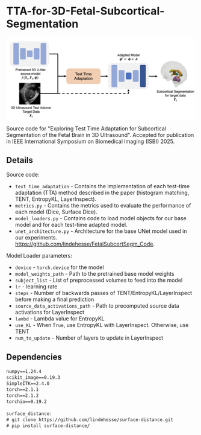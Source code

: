 # TTA-for-3D-Fetal-Subcortical-Segmentation

![GitHub Logo](/figures/TTA_schematic.png)

Source code for "Exploring Test Time Adaptation for Subcortical Segmentation of the Fetal Brain in 3D Ultrasound". Accepted for publication in IEEE International Symposium on Biomedical Imaging (ISBI) 2025.

## Details

Source code:
* `text_time_adaptation` - Contains the implementation of each test-time adaptation (TTA) method described in the paper (histogram matching, TENT, EntropyKL, LayerInspect).
* `metrics.py` - Contains the metrics used to evaluate the performance of each model (Dice, Surface Dice).
* `model_loaders.py` - Contains code to load model objects for our base model and for each test-time adapted model. 
* `unet_architecture.py` - Architecture for the base UNet model used in our experiments. https://github.com/lindehesse/FetalSubcortSegm_Code.

Model Loader parameters:
* `device` - `torch.device` for the model
* `model_weights_path` - Path to the pretrained base model weights
* `subject_list` - List of preprocessed volumes to feed into the model 
* `lr` - learning rate
* `steps` - Number of backwards passes of TENT/EntropyKL/LayerInspect before making a final prediction
* `source_data_activations_path` - Path to precomputed source data activations for LayerInspect
* `lambd` - Lambda value for EntropyKL
* `use_KL` - When `True`, use EntropyKL with LayerInspect. Otherwise, use TENT
* `num_to_update` - Number of layers to update in LayerInspect

## Dependencies
```
numpy==1.24.4
scikit_image==0.19.3
SimpleITK==2.4.0
torch==2.1.1
torch==2.1.2
torchio==0.19.2

surface_distance:
# git clone https://github.com/lindehesse/surface-distance.git
# pip install surface-distance/
```
